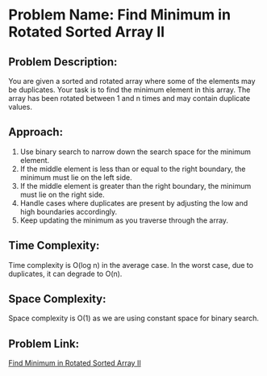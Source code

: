 # Problem Name: Find Minimum in Rotated Sorted Array II

## Problem Description:
You are given a sorted and rotated array where some of the elements may be duplicates. Your task is to find the minimum element in this array. The array has been rotated between 1 and n times and may contain duplicate values.

## Approach:
1. Use binary search to narrow down the search space for the minimum element.
2. If the middle element is less than or equal to the right boundary, the minimum must lie on the left side.
3. If the middle element is greater than the right boundary, the minimum must lie on the right side.
4. Handle cases where duplicates are present by adjusting the low and high boundaries accordingly.
5. Keep updating the minimum as you traverse through the array.

## Time Complexity:
Time complexity is O(log n) in the average case. In the worst case, due to duplicates, it can degrade to O(n).

## Space Complexity:
Space complexity is O(1) as we are using constant space for binary search.

## Problem Link:
[Find Minimum in Rotated Sorted Array II](https://leetcode.com/problems/find-minimum-in-rotated-sorted-array-ii/)
